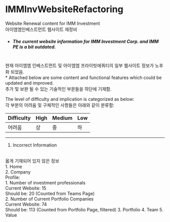 # IMMInvWebsiteRefactoring
Website Renewal content for IMM Investment
<br>
아이엠엠인베스트먼트 웹사이트 재정비

* <h5>The current website information for IMM Investment Corp. and IMM PE is a bit outdated.
<br>
현재 아이엠엠 인베스트먼트 및 아이엠엠 프라이빗에쿼티의 일부 웹사이트 정보가 노후화 되었음.
<br>
* Attached below are some content and functional features which could be updated and improved. 
<br>
추가 및 보완 될 수 있는 기술적인 부문들을 하단에 기재함. 
<br>

The level of difficulty and implication is categorized as below:
<br>
각 부분의 어려움 및 구체적인 사항들은 아래와 같이 분류함:

Difficulty  | High | Medium | Low 
----------- | --- | --- | ---
어려움       | 상| 중 | 하 |

---

1. Incorrect Information 
<br>
옳게 기재되어 있지 않은 정보 
<br>
    1. Home
    <br>
    2. Company
    <br>
    Profile: 
    <br>
        1. Number of investment professionals
        <br> 
            Current Website: 15
        <br>
            Should be: 20 (Counted from Teams Page)
    <br>
        2. Number of Current Portfolio Companies
        <br>
            Current Website: 74
        <br>
            Should be: 113 (Counted from Portfolio Page, filtered)
    3. Portfolio
    4. Team
    5. Value